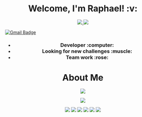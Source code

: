 <h1 align='center'>
  Welcome, I'm Raphael!  :v:
</h1>

<p align='center'>
  
  <a href="https:www.linkedin.com/in/raphael-passos-de-magalhães">
    <img src="https://img.shields.io/badge/linkedin-%230077B5.svg?&style=for-the-badge&logo=linkedin&logoColor=white" />
    <img src="https://img.shields.io/badge/-Gmail-c14438?style=flat-square&logo=Gmail&logoColor=white&link=mailto:raphaelpassosmagalhaes@gmail.com"
  </a>
 
[![Gmail Badge](https://img.shields.io/badge/-Gmail-c14438?style=flat-square&logo=Gmail&logoColor=white&link=mailto:raphaelpassosmagalhaes@gmail.com)](mailto:raphaelpassosmagalhaes@gmail.com)
  
</p>

<h3 align='center'>
  <ul>
    <li>Developer :computer:</li>
    <li>Looking for new challenges :muscle:</li>
    <li>Team work :rose:</li>
  </ul>
</h3>

<h1 align='center'>
  About Me
</h1>

<p align='center'>
  
   <img src= "https://github-readme-stats.vercel.app/api?username=raphaelpassos&show_icons=true&theme=merko" />

</p>


<p align='center'>
  
   <img src= "https://github-readme-stats.vercel.app/api/top-langs/?username=raphaelpassos&theme=dracula" />
  
</p>

<p align='center'>
  <img src="https://img.shields.io/badge/Ruby_on_Rails-CC0000?style=for-the-badge&logo=ruby-on-rails&logoColor=white" />
  <img src="https://img.shields.io/badge/PostgreSQL-316192?style=for-the-badge&logo=postgresql&logoColor=white" />
  <img src="https://img.shields.io/badge/HTML5-E34F26?style=for-the-badge&logo=html5&logoColor=white" />
  <img src="https://img.shields.io/badge/Node.js-339933?style=for-the-badge&logo=nodedotjs&logoColor=white" />
  <img src="https://img.shields.io/badge/JavaScript-323330?style=for-the-badge&logo=javascript&logoColor=F7DF1E" />
  <img src="https://img.shields.io/badge/TypeScript-007ACC?style=for-the-badge&logo=typescript&logoColor=white" />
</p>
